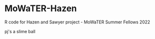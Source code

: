 # MoWaTER-Hazen
R code for Hazen and Sawyer project - MoWaTER Summer Fellows 2022

pj's a slime ball